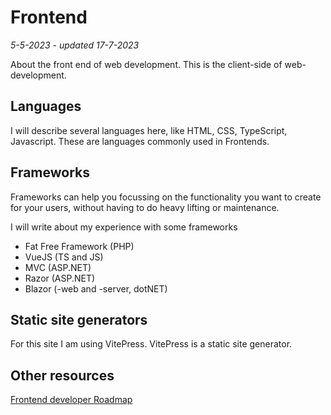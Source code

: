 # Frontend
*5-5-2023 - updated 17-7-2023*

About the front end of web development. This is the client-side of web-development.

## Languages

I will describe several languages here, like HTML, CSS, TypeScript, Javascript. These are languages commonly used in Frontends.

## Frameworks

Frameworks can help you focussing on the functionality you want to create for your users, without having to do heavy lifting or maintenance.

I will write about my experience with some frameworks
- Fat Free Framework (PHP)
- VueJS (TS and JS)
- MVC (ASP.NET)
- Razor (ASP.NET)
- Blazor (-web and -server, dotNET)

## Static site generators

For this site I am using VitePress. VitePress is a static site generator.

## Other resources

[Frontend developer Roadmap](https://roadmap.sh/frontend)